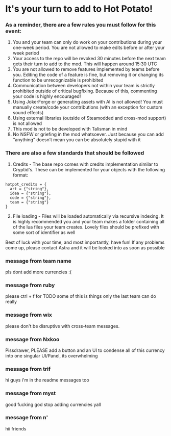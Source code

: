 # It's your turn to add to Hot Potato!

### As a reminder, there are a few rules you must follow for this event:
1. You and your team can only do work on your contributions during your one-week period. You are not allowed to make edits before or after your week period
2. Your access to the repo will be revoked 30 minutes before the next team gets their turn to add to the mod. This will happen around 15:30 UTC
3. You are not allowed to remove features implemented by teams before you. Editing the code of a feature is fine, but removing it or changing its function to be unrecognizable is prohibited
4. Communication between developers not within your team is strictly prohibited outside of critical bugfixing. Because of this, commenting your code is highly encouraged!
5. Using JokerForge or generating assets with AI is not allowed! You must manually create/code your contributions (with an exception for custom sound effects)
6. Using external libraries (outside of Steamodded and cross-mod support) is not allowed
7. This mod is not to be developed with Talisman in mind
8. No NSFW or griefing in the mod whatsoever. Just because you can add “anything” doesn’t mean you can be absolutely stupid with it

### There are also a few standards that should be followed
1. Credits - The base repo comes with credits implementation similar to Cryptid's. These can be implemented for your objects with the following format:
```
hotpot_credits = {
  art = {"string"},
  idea = {"string"},
  code = {"string"},
  team = {"string"}
}
```
2. File loading - Files will be loaded automatically via recursive indexing. It is highly recommended you and your team makes a folder containing all of the lua files your team creates. Lovely files should be prefixed with some sort of identifier as well


Best of luck with your time, and most importantly, have fun! If any problems come up, please contact Astra and it will be looked into as soon as possible
### message from team name
pls dont add more currencies :(

### message from ruby
please ctrl + f for TODO
some of this is things only the last team can do really

### message from wix
please don't be disruptive with cross-team messages.

### message from Nxkoo
Pissdrawer, PLEASE add a button and an UI to condense all of this currency into one singular UI/Panel, its overwhelming

### message from trif
hi guys i'm in the readme messages too

### message from myst
good fucking god stop adding currencies yall

### message from n'
hii friends
